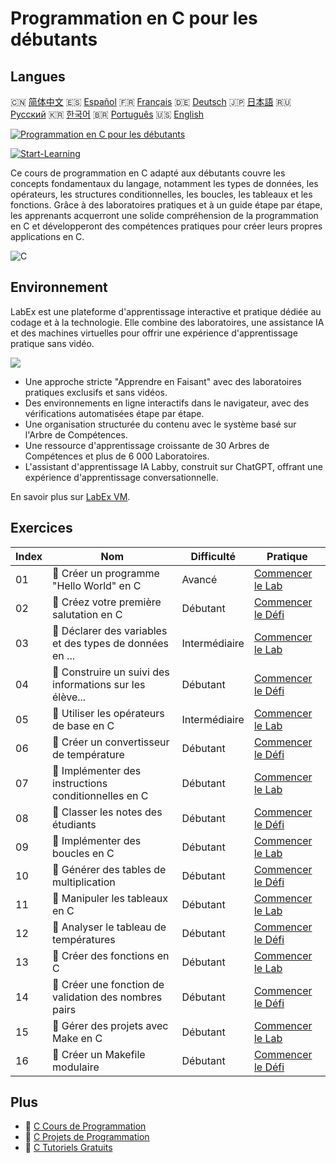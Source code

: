 # Programmation en C pour les débutants

## Langues

🇨🇳 [简体中文](README_zh.md) 🇪🇸 [Español](README_es.md) 🇫🇷 [Français](README_fr.md) 🇩🇪 [Deutsch](README_de.md) 🇯🇵 [日本語](README_ja.md) 🇷🇺 [Русский](README_ru.md) 🇰🇷 [한국어](README_ko.md) 🇧🇷 [Português](README_pt.md) 🇺🇸 [English](README.md) 

[![Programmation en C pour les débutants](https://cover-creator.labex.io/c-programming-for-beginners.png?lang=fr)](https://labex.io/fr/courses/c-programming-for-beginners)

[![Start-Learning](https://img.shields.io/badge/Start-Learning-whitesmoke?style=for-the-badge)](https://labex.io/fr/courses/c-programming-for-beginners)

Ce cours de programmation en C adapté aux débutants couvre les concepts fondamentaux du langage, notamment les types de données, les opérateurs, les structures conditionnelles, les boucles, les tableaux et les fonctions. Grâce à des laboratoires pratiques et à un guide étape par étape, les apprenants acquerront une solide compréhension de la programmation en C et développeront des compétences pratiques pour créer leurs propres applications en C.

![C](https://img.shields.io/badge/C-whitesmoke?style=for-the-badge&logo=c)


## Environnement

LabEx est une plateforme d'apprentissage interactive et pratique dédiée au codage et à la technologie. Elle combine des laboratoires, une assistance IA et des machines virtuelles pour offrir une expérience d'apprentissage pratique sans vidéo.

![](https://tutorial-screenshot.getvm.io/images/vm-1725247253.png)

- Une approche stricte "Apprendre en Faisant" avec des laboratoires pratiques exclusifs et sans vidéos.
- Des environnements en ligne interactifs dans le navigateur, avec des vérifications automatisées étape par étape.
- Une organisation structurée du contenu avec le système basé sur l'Arbre de Compétences.
- Une ressource d'apprentissage croissante de 30 Arbres de Compétences et plus de 6 000 Laboratoires.
- L'assistant d'apprentissage IA Labby, construit sur ChatGPT, offrant une expérience d'apprentissage conversationnelle.

En savoir plus sur [LabEx VM](https://support.labex.io/using-labex/virtual-machine).

## Exercices

|   Index | Nom                                                      | Difficulté    | Pratique                                                                                                                     |
|---------|----------------------------------------------------------|---------------|------------------------------------------------------------------------------------------------------------------------------|
|      01 | 📖 Créer un programme "Hello World" en C                 | Avancé        | <a target='_blank' href='https://labex.io/fr/tutorials/c-create-hello-world-in-c-438286'>Commencer le Lab</a>                |
|      02 | 🎯 Créez votre première salutation en C                  | Débutant      | <a target='_blank' href='https://labex.io/fr/tutorials/c-craft-your-first-c-greeting-438337'>Commencer le Défi</a>           |
|      03 | 📖 Déclarer des variables et des types de données en ... | Intermédiaire | <a target='_blank' href='https://labex.io/fr/tutorials/c-declare-variables-and-data-types-in-c-438287'>Commencer le Lab</a>  |
|      04 | 🎯 Construire un suivi des informations sur les élève... | Débutant      | <a target='_blank' href='https://labex.io/fr/tutorials/c-build-student-information-tracker-438353'>Commencer le Défi</a>     |
|      05 | 📖 Utiliser les opérateurs de base en C                  | Intermédiaire | <a target='_blank' href='https://labex.io/fr/tutorials/c-use-basic-operators-in-c-438288'>Commencer le Lab</a>               |
|      06 | 🎯 Créer un convertisseur de température                 | Débutant      | <a target='_blank' href='https://labex.io/fr/tutorials/c-create-a-temperature-converter-438383'>Commencer le Défi</a>        |
|      07 | 📖 Implémenter des instructions conditionnelles en C     | Débutant      | <a target='_blank' href='https://labex.io/fr/tutorials/c-implement-conditionals-in-c-438331'>Commencer le Lab</a>            |
|      08 | 🎯 Classer les notes des étudiants                       | Débutant      | <a target='_blank' href='https://labex.io/fr/tutorials/c-classify-student-grades-438387'>Commencer le Défi</a>               |
|      09 | 📖 Implémenter des boucles en C                          | Débutant      | <a target='_blank' href='https://labex.io/fr/tutorials/c-implement-loops-in-c-438332'>Commencer le Lab</a>                   |
|      10 | 🎯 Générer des tables de multiplication                  | Débutant      | <a target='_blank' href='https://labex.io/fr/tutorials/c-generate-multiplication-tables-438391'>Commencer le Défi</a>        |
|      11 | 📖 Manipuler les tableaux en C                           | Débutant      | <a target='_blank' href='https://labex.io/fr/tutorials/c-handle-arrays-in-c-438330'>Commencer le Lab</a>                     |
|      12 | 🎯 Analyser le tableau de températures                   | Débutant      | <a target='_blank' href='https://labex.io/fr/tutorials/c-analyze-temperature-array-438390'>Commencer le Défi</a>             |
|      13 | 📖 Créer des fonctions en C                              | Débutant      | <a target='_blank' href='https://labex.io/fr/tutorials/c-build-functions-in-c-438329'>Commencer le Lab</a>                   |
|      14 | 🎯 Créer une fonction de validation des nombres pairs    | Débutant      | <a target='_blank' href='https://labex.io/fr/tutorials/c-create-even-number-validator-function-438393'>Commencer le Défi</a> |
|      15 | 📖 Gérer des projets avec Make en C                      | Débutant      | <a target='_blank' href='https://labex.io/fr/tutorials/c-manage-projects-with-make-in-c-438333'>Commencer le Lab</a>         |
|      16 | 🎯 Créer un Makefile modulaire                           | Débutant      | <a target='_blank' href='https://labex.io/fr/tutorials/c-create-a-modular-makefile-438425'>Commencer le Défi</a>             |

## Plus

- 🔗 [C Cours de Programmation](https://github.com/labex-labs/awesome-programming-courses)
- 🔗 [C Projets de Programmation](https://github.com/labex-labs/awesome-programming-projects)
- 🔗 [C Tutoriels Gratuits](https://github.com/labex-labs/c-free-tutorials)

